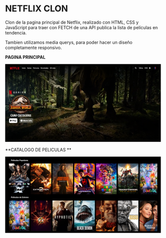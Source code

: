# NETFLIX CLON
Clon de la pagina principal de Netflix, realizado con HTML, CSS y JavaScript para traer con FETCH de una API publica la lista de películas en tendencia.

Tambien utilizamos media querys, para poder hacer un diseño completamente responsivo.

**PAGINA PRINCIPAL** 

![Pagina de portada](https://github.com/VMErik/netflix_clon/blob/master/assets/img/principal.PNG?raw=true)

**CATALOGO DE PELICULAS **

![Catalogo de Peliculas](https://github.com/VMErik/netflix_clon/blob/master/assets/img/catalogo.PNG?raw=true)
